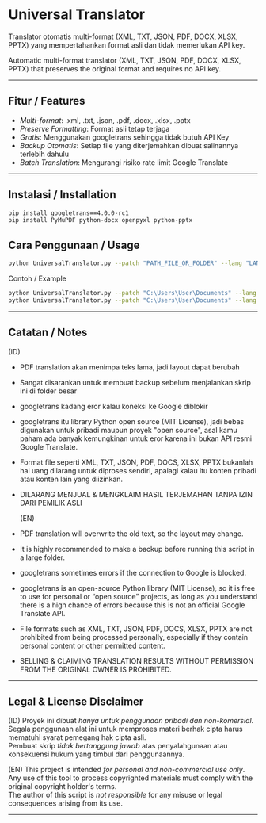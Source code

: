 # Universal Translator

Translator otomatis multi-format (XML, TXT, JSON, PDF, DOCX, XLSX, PPTX) yang mempertahankan format asli dan tidak memerlukan API key.

Automatic multi-format translator (XML, TXT, JSON, PDF, DOCX, XLSX, PPTX) that preserves the original format and requires no API key.

---

## Fitur / Features
- *Multi-format*: .xml, .txt, .json, .pdf, .docx, .xlsx, .pptx
- *Preserve Formatting*: Format asli tetap terjaga  
- *Gratis*: Menggunakan googletrans sehingga tidak butuh API Key  
- *Backup Otomatis*: Setiap file yang diterjemahkan dibuat salinannya terlebih dahulu  
- *Batch Translation*: Mengurangi risiko rate limit Google Translate  

---

## Instalasi / Installation
```bash
pip install googletrans==4.0.0-rc1
pip install PyMuPDF python-docx openpyxl python-pptx
```

## Cara Penggunaan / Usage
```bash
python UniversalTranslator.py --patch "PATH_FILE_OR_FOLDER" --lang "LANG_CODE"
```
Contoh / Example
```bash
python UniversalTranslator.py --patch "C:\Users\User\Documents" --lang "id"
python UniversalTranslator.py --patch "C:\Users\User\Documents" --lang "en"
```

---

## Catatan / Notes

  (ID)
- PDF translation akan menimpa teks lama, jadi layout dapat berubah
- Sangat disarankan untuk membuat backup sebelum menjalankan skrip ini di folder besar
- googletrans kadang eror kalau koneksi ke Google diblokir
- googletrans itu library Python open source (MIT License), jadi bebas digunakan untuk pribadi maupun proyek "open source", asal kamu paham ada banyak kemungkinan untuk eror karena ini bukan API resmi Google Translate.
- Format file seperti XML, TXT, JSON, PDF, DOCS, XLSX, PPTX bukanlah hal uang dilarang untuk diproses sendiri, apalagi kalau itu konten pribadi atau konten lain yang diizinkan.
- DILARANG MENJUAL & MENGKLAIM HASIL TERJEMAHAN TANPA IZIN DARI PEMILIK ASLI

  (EN)
- PDF translation will overwrite the old text, so the layout may change.
- It is highly recommended to make a backup before running this script in a large folder.
- googletrans sometimes errors if the connection to Google is blocked.
- googletrans is an open-source Python library (MIT License), so it is free to use for personal or “open source” projects, as long as you understand there is a high chance of errors because this is not an official Google Translate API.
- File formats such as XML, TXT, JSON, PDF, DOCS, XLSX, PPTX are not prohibited from being processed personally, especially if they contain personal content or other permitted content.
- SELLING & CLAIMING TRANSLATION RESULTS WITHOUT PERMISSION FROM THE ORIGINAL OWNER IS PROHIBITED.

---

## Legal & License Disclaimer

(ID)
Proyek ini dibuat *hanya untuk penggunaan pribadi dan non-komersial*.  
Segala penggunaan alat ini untuk memproses materi berhak cipta harus mematuhi syarat pemegang hak cipta asli.  
Pembuat skrip *tidak bertanggung jawab* atas penyalahgunaan atau konsekuensi hukum yang timbul dari penggunaannya.

(EN)
This project is intended *for personal and non-commercial use only*.  
Any use of this tool to process copyrighted materials must comply with the original copyright holder's terms.  
The author of this script is *not responsible* for any misuse or legal consequences arising from its use.

---
